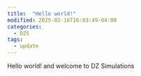 ```yaml
---
title:  "Hello world!"
modified: 2025-02-16T16:03:49-04:00
categories: 
  - DZS
tags:
  - update
---
```


Hello world! and welcome to DZ Simulations
